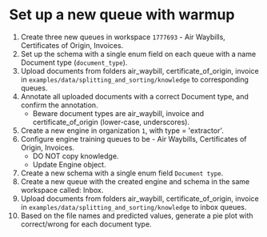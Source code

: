 # Set up a new queue with warmup

1. Create three new queues in workspace `1777693` - Air Waybills, Certificates of Origin, Invoices.
2. Set up the schema with a single enum field on each queue with a name Document type (`document_type`).
3. Upload documents from folders air_waybill, certificate_of_origin, invoice in `examples/data/splitting_and_sorting/knowledge` to corresponding queues.
4. Annotate all uploaded documents with a correct Document type, and confirm the annotation.
    - Beware document types are air_waybill, invoice and certificate_of_origin (lower-case, underscores).
5. Create a new engine in organization `1`, with type = 'extractor'.
6. Configure engine training queues to be - Air Waybills, Certificates of Origin, Invoices.
    - DO NOT copy knowledge.
    - Update Engine object.
7. Create a new schema with a single enum field `Document type`.
8. Create a new queue with the created engine and schema in the same workspace called: Inbox.
9. Upload documents from folders air_waybill, certificate_of_origin, invoice in `examples/data/splitting_and_sorting/knowledge` to inbox queues.
10. Based on the file names and predicted values, generate a pie plot with correct/wrong for each document type.
